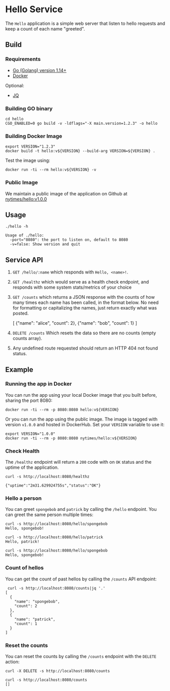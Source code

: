 
# Hello Service

The `Hello` application is a simple web server that listen to hello requests and keep a count of each name "greeted".

## Build

### Requirements

- [Go (Golang) version 1.14+](https://golang.org/dl/)
- [Docker](https://docs.docker.com/get-docker/)

Optional:

- [JQ](https://stedolan.github.io/jq/download/)


### Building GO binary
```shell
cd hello
CGO_ENABLED=0 go build -v -ldflags="-X main.version=1.2.3" -o hello
```

### Building Docker Image

```shell
export VERSION="1.2.3"
docker build -t hello:v${VERSION} --build-arg VERSION=${VERSION} .
```

Test the image using:

```shell
docker run -ti --rm hello:v${VERSION} -v
```

### Public Image

We maintain a public image of the application on Github at [nytimes/hello:v1.0.0](https://hub.docker.com/r/nytimes/hello)

## Usage

```shell
./hello -h

Usage of ./hello:
  -port="8080": the port to listen on, default to 8080
  -v=false: Show version and quit
```

## Service API

1. `GET /hello/:name` which responds with `Hello, <name>!`.
2. `GET /healthz` which would serve as a health check endpoint, and responds with some system stats/metrics of your choice
3. `GET /counts` which returns a JSON response with the counts of how many times each name has been called, in the format below. No need for formatting or capitalizing the names, just return exactly what was posted.

    [
     {"name": "alice", "count": 2},
     {"name": "bob", "count": 1}
    ]

1. `DELETE /counts` Which resets the data so there are no counts (empty counts array).
2. Any undefined route requested should return an HTTP 404 not found status.

## Example

### Running the app in Docker

You can run the app using your local Docker image that you built before, sharing the port 8080:

```shell
docker run -ti --rm -p 8080:8080 hello:v${VERSION}
```

Or you can run the app using the public image. The image is tagged with version `v1.0.0` and hosted in DockerHub. Set your `VERSION` variable to use it:

```shell
export VERSION="1.0.0"
docker run -ti --rm -p 8080:8080 nytimes/hello:v${VERSION}
```

### Check Health

The `/healthz` endpoint will return a `200` code with on `OK` status and the uptime of the application.

```shell
curl -s http://localhost:8080/healthz

{"uptime":"2m31.629924755s","status":"OK"}
```

### Hello a person

You can greet `spongebob` and `patrick` by calling the `/hello` endpoint. You can greet the same person multiple times:

```shell
curl -s http://localhost:8080/hello/spongebob
Hello, spongebob!

curl -s http://localhost:8080/hello/patrick
Hello, patrick!

curl -s http://localhost:8080/hello/spongebob
Hello, spongebob!
```

### Count of hellos

You can get the count of past hellos by calling the `/counts` API endpoint:

```shell
 curl -s http://localhost:8080/counts|jq '.'
[
  {
    "name": "spongebob",
    "count": 2
  },
  {
    "name": "patrick",
    "count": 1
  }
]
```

### Reset the counts

You can reset the counts by calling the `/counts` endpoint with the `DELETE` action:

```shell
curl -X DELETE -s http://localhost:8080/counts

curl -s http://localhost:8080/counts
[]
```
